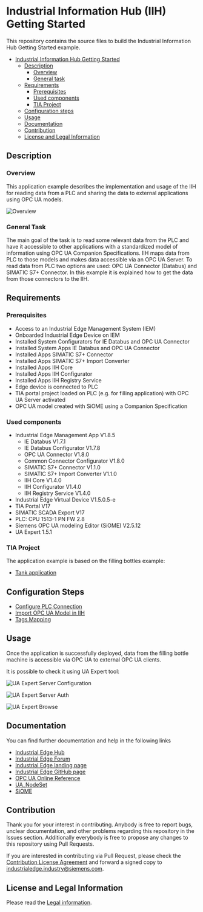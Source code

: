 # Industrial Information Hub (IIH) Getting Started

This repository contains the source files to build the Industrial Information Hub Getting Started example.

- [Industrial Information Hub Getting Started](#IIH-getting-started)
  - [Description](#description)
    - [Overview](#overview)
    - [General task](#general-task)
  - [Requirements](#requirements)
    - [Prerequisites](#prerequisites)
    - [Used components](#used-components)
    - [TIA Project](#tia-project)
  - [Configuration steps](#configuration-steps)
  - [Usage](#usage)
  - [Documentation](#documentation)
  - [Contribution](#contribution)
  - [License and Legal Information](#license-and-legal-information)
## Description

### Overview

This application example describes the implementation and usage of the IIH for reading data from a PLC and sharing the data to external applications using OPC UA models. 

![Overview](docs/graphics/overview.png)

### General Task
The main goal of the task is to read some relevant data from the PLC and have it accessible to other applications with a standardized model of information using OPC UA Companion Specifications. IIH maps data from PLC to those models and makes data accessible via an OPC UA Server.
To read data from PLC two options are used: OPC UA Connector (Databus) and SIMATIC S7+ Connector. In this example it is explained how to get the data from those connectors to the IIH.


## Requirements

### Prerequisites

* Access to an Industrial Edge Management System (IEM)
* Onboarded Industrial Edge Device on IEM
* Installed System Configurators for IE Databus and OPC UA Connector
* Installed System Apps IE Databus and OPC UA Connector
* Installed Apps SIMATIC S7+ Connector
* Installed Apps SIMATIC S7+ Import Converter
* Installed Apps IIH Core
* Installed Apps IIH Configurator
* Installed Apps IIH Registry Service
* Edge device is connected to PLC
* TIA portal project loaded on PLC (e.g. for filling application) with OPC UA Server activated
* OPC UA model created with SiOME using a Companion Specification

### Used components

* Industrial Edge Management App V1.8.5
  * IE Databus V1.7.1
  * IE Databus Configurator V1.7.8
  * OPC UA Connector V1.8.0
  * Common Connector Configurator V1.8.0
  * SIMATIC S7+ Connector V1.1.0
  * SIMATIC S7+ Import Converter V1.1.0
  * IIH Core V1.4.0
  * IIH Configurator V1.4.0
  * IIH Registry Service V1.4.0
* Industrial Edge Virtual Device V1.5.0.5-e
* TIA Portal V17
* SIMATIC SCADA Export V17
* PLC: CPU 1513-1 PN FW 2.8
* Siemens OPC UA modeling Editor (SiOME) V2.5.12
* UA Expert 1.5.1

### TIA Project
The application example is based on the filling bottles example:
- [Tank application](https://github.com/industrial-edge/miscellaneous/tree/main/tank%20application)

## Configuration Steps

* [Configure PLC Connection](docs/Installation.md#plc-connection)
* [Import OPC UA Model in IIH](docs/Installation.md#model-import)
* [Tags Mapping](docs/Installation.md#tags-mapping)

## Usage

Once the application is successfully deployed, data from the filling bottle machine is accessible via OPC UA to external OPC UA clients.

It is possible to check it using UA Expert tool:

![UA Expert Server Configuration](docs/graphics/uaexpert_server.png)

![UA Expert Server Auth](docs/graphics/uaexpert_auth_settings.png)

![UA Expert Browse](docs/graphics/uaexpert_browse.png)

## Documentation

You can find further documentation and help in the following links

* [Industrial Edge Hub](https://iehub.eu1.edge.siemens.cloud/#/documentation)
* [Industrial Edge Forum](https://www.siemens.com/industrial-edge-forum)
* [Industrial Edge landing page](https://new.siemens.com/global/en/products/automation/topic-areas/industrial-edge/simatic-edge.html)
* [Industrial Edge GitHub page](https://github.com/industrial-edge)
* [OPC UA Online Reference](https://reference.opcfoundation.org/)
* [UA_NodeSet](https://github.com/OPCFoundation/UA-Nodeset)
* [SiOME](https://support.industry.siemens.com/cs/es/en/view/109755133)

## Contribution

Thank you for your interest in contributing. Anybody is free to report bugs, unclear documentation, and other problems regarding this repository in the Issues section.
Additionally everybody is free to propose any changes to this repository using Pull Requests.

If you are interested in contributing via Pull Request, please check the [Contribution License Agreement](Siemens_CLA_1.1.pdf) and forward a signed copy to [industrialedge.industry@siemens.com](mailto:industrialedge.industry@siemens.com?subject=CLA%20Agreement%20Industrial-Edge).

## License and Legal Information

Please read the [Legal information](LICENSE.txt).

